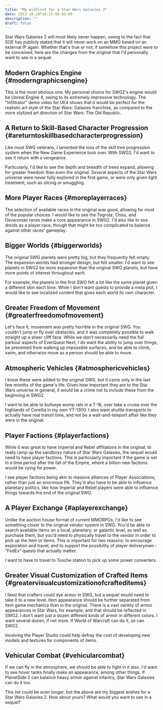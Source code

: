 ```yaml
---
title: "My wishlist for a Star Wars Galaxies 2"
date: 2013-10-20T16:21:00-05:00
description: ""
draft: false
---
```

Star Wars Galaxies 2 will most likely never happen, owing to the fact
that SOE has publicly stated that it will never work on an MMO based on
an external IP again. Whether that's true or not, if somehow this
project were to be conceived, here are the changes from the original
that I'd personally want to see in a sequel.

Modern Graphics Engine {#moderngraphicsengine}
----------------------

This is the most obvious one. My personal choice for SWG2's engine
would be Unreal Engine 4, owing to its extremely impressive technology.
The "Infiltrator" demo video for UE4 shows that it would be perfect
for the realistic art style of the Star Wars: Galaxies franchise, as
compared to the more stylized art direction of Star Wars: The Old
Republic.

A Return to Skill-Based Character Progression {#areturntoskillbasedcharacterprogression}
---------------------------------------------

Like most SWG veterans, I lamented the loss of the skill tree
progression system when the New Game Experience took over. With SWG2,
I'd want to see it return with a vengeance.

Particularly, I'd like to see the depth and breadth of trees expand,
allowing for greater freedom than even the original. Several aspects of
the Star Wars universe were never fully explored in the first game, or
were only given light treatment, such as slicing or smuggling.

More Player Races {#moreplayerraces}
-----------------

The selection of available races in the original was good, allowing for
most of the popular choices. I would like to see the Togruta, Chiss, and
Devaronian races make a core appearance in SWG2. I'd also like to see
droids as a player race, though that might be too complicated to balance
against other races' gameplay.

Bigger Worlds {#biggerworlds}
-------------

The original SWG planets were pretty big, but they frequently felt
empty. The expansion worlds had stronger design, but felt smaller. I'd
want to see planets in SWG2 be more expansive than the original SWG
planets, but have more points of interest throughout each.

For example, the planets in the first SWG felt a lot like the same
planet given a different skin each time. While I don't want quests to
provide a meta plot, I would like to see localized content that gives
each world its own character.

Greater Freedom of Movement {#greaterfreedomofmovement}
---------------------------

Let's face it, movement was pretty horrible in the original SWG. You
couldn't jump or fly over obstacles, and it was completely possible to
walk straight up a sheer cliff face. While we don't necessarily need
the full parkour aspects of EverQuest Next, I do want the ability to
jump over things, be prevented from walking up impossible surfaces, and
be able to climb, swim, and otherwise move as a person should be able to
move.

Atmospheric Vehicles {#atmosphericvehicles}
--------------------

I know these were added to the original SWG, but it came only in the
last few months of the game's life. Given how important they are to the
Star Wars universe in general, it would be a crime not to include these
from the beginning in SWG2.

I want to be able to bullseye womp rats in a T-16, over take a cruise
over the highlands of Corellia in my own YT-1300. I also want shuttle
transports to actually have real transit time, and not be a
wait-and-teleport affair like they were in the original.

Player Factions {#playerfactions}
---------------

While it was great to have Imperial and Rebel affiliations in the
original, to really ramp up the sandboxy nature of Star Wars Galaxies,
the sequel would need to have player factions. This is particularly
important if the game is set in a time period after the fall of the
Empire, where a billion new factions would be vying for power.

I see player factions being akin to massive alliances of Player
Associations, rather than just an enormous PA. They'd also have to be
able to influence planetary politics, like how Imperial and Rebel
players were able to influence things towards the end of the original
SWG.

A Player Exchange {#aplayerexchange}
-----------------

Unlike the auction house format of current MMORPGs, I'd like to see
something closer to the original vendor system in SWG. You'd be able to
search available items on a local, planetary, or galactic level, as well
as purchase them, but you'd need to physically travel to the vendor in
order to pick up the item or items. This is important for two reasons:
to encourage exploration and travel, and to support the possibility of
player deliverymen - "FedEx" quests that actually matter.

I want to have to travel to Tosche station to pick up some power
converters.

Greater Visual Customization of Crafted Items {#greatervisualcustomizationofcrafteditems}
---------------------------------------------

I liked that crafters could dye armor in SWG, but a sequel would need to
take it to a new level. Item appearance should be further separated from
item game mechanics than in the original. There is a vast variety of
armor appearances in Star Wars, for example, and that should be
reflected in SWG2. I don't want just a dozen different kinds of armor
in different colors. I want several dozen, if not more. If World of
Warcraft can do it, so can SWG2.

Involving the Player Studio could help defray the cost of developing new
models and textures for components of items.

Vehicular Combat {#vehicularcombat}
----------------

If we can fly in the atmosphere, we should be able to fight in it also.
I'd want to see hover tanks finally make an appearance, among other
things. If PlanetSide 2 can balance heavy armor against infantry, Star
Wars Galaxies can do it too.

This list could be even longer, but the above are my biggest wishes for
a Star Wars Galaxies 2. How about yours? What would you want to see in a
sequel?